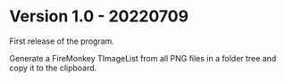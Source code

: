 # Version 1.0 - 20220709

First release of the program.

Generate a FireMonkey TImageList from all PNG files in a folder tree and copy it to the clipboard.
